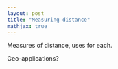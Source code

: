 ```yaml
---
layout: post
title: "Measuring distance"
mathjax: true
---
```


Measures of distance, uses for each.

Geo-applications?